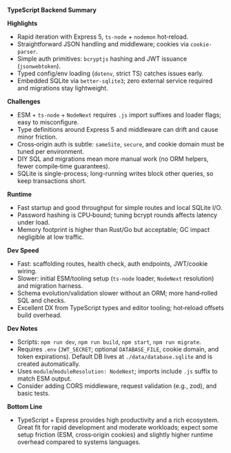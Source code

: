 **TypeScript Backend Summary**

**Highlights**
- Rapid iteration with Express 5, `ts-node` + `nodemon` hot‑reload.
- Straightforward JSON handling and middleware; cookies via `cookie-parser`.
- Simple auth primitives: `bcryptjs` hashing and JWT issuance (`jsonwebtoken`).
- Typed config/env loading (`dotenv`, strict TS) catches issues early.
- Embedded SQLite via `better-sqlite3`; zero external service required and migrations stay lightweight.

**Challenges**
- ESM + `ts-node` + `NodeNext` requires `.js` import suffixes and loader flags; easy to misconfigure.
- Type definitions around Express 5 and middleware can drift and cause minor friction.
- Cross‑origin auth is subtle: `sameSite`, `secure`, and cookie domain must be tuned per environment.
- DIY SQL and migrations mean more manual work (no ORM helpers, fewer compile‑time guarantees).
- SQLite is single-process; long-running writes block other queries, so keep transactions short.

**Runtime**
- Fast startup and good throughput for simple routes and local SQLite I/O.
- Password hashing is CPU‑bound; tuning bcrypt rounds affects latency under load.
- Memory footprint is higher than Rust/Go but acceptable; GC impact negligible at low traffic.

**Dev Speed**
- Fast: scaffolding routes, health check, auth endpoints, JWT/cookie wiring.
- Slower: initial ESM/tooling setup (`ts-node` loader, `NodeNext` resolution) and migration harness.
- Schema evolution/validation slower without an ORM; more hand‑rolled SQL and checks.
- Excellent DX from TypeScript types and editor tooling; hot‑reload offsets build overhead.

**Dev Notes**
- Scripts: `npm run dev`, `npm run build`, `npm start`, `npm run migrate`.
- Requires `.env` (`JWT_SECRET`; optional `DATABASE_FILE`, cookie domain, and token expirations). Default DB lives at `./data/database.sqlite` and is created automatically.
- Uses `module`/`moduleResolution: NodeNext`; imports include `.js` suffix to match ESM output.
- Consider adding CORS middleware, request validation (e.g., zod), and basic tests.

**Bottom Line**
- TypeScript + Express provides high productivity and a rich ecosystem. Great fit for rapid development and moderate workloads; expect some setup friction (ESM, cross‑origin cookies) and slightly higher runtime overhead compared to systems languages.
